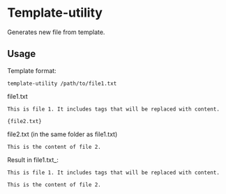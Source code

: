 # Template-utility

Generates new file from template. 

## Usage

Template format:

```
template-utility /path/to/file1.txt
```

file1.txt

```
This is file 1. It includes tags that will be replaced with content.

{file2.txt}
```

file2.txt (in the same folder as file1.txt)

```
This is the content of file 2.
```

Result in file1.txt_:

```
This is file 1. It includes tags that will be replaced with content.

This is the content of file 2.
```
